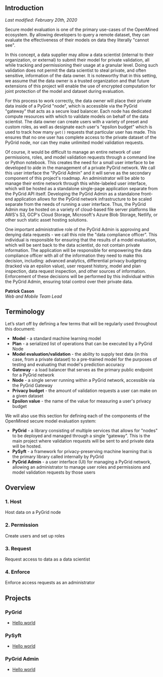 ## Introduction

_Last modified: February 20th, 2020_

Secure model evaluation is one of the primary use-cases of the OpenMined ecosystem. By allowing developers to query a remote dataset, they can evaluate the effectiveness of their models on data they literally "cannot see".

In this concept, a data supplier may allow a data scientist (internal to their organization, or external) to submit their model for private validation, all while tracking and permissioning their usage at a granular level. Doing such validation does not permit the data scientist to steal private, and often sensitive, information of the data owner. It is noteworthy that in this setting, we assume that the data owner is a trusted organization and that future extensions of this project will enable the use of encrypted computation for joint protection of the model and dataset during evaluation.

For this process to work correctly, the data owner will place their private data inside of a PyGrid "node", which is accessible via the PyGrid "gateway" that acts as a secure load balancer. Each node has dedicated compute resources with which to validate models on behalf of the data scientist. The data owner can create users with a variety of preset and custom roles, as well as designate each user's "epsilon budget" which is used to track how many `get()` requests that particular user has made. This ensures that no one user has complete access to the private dataset of the PyGrid node, nor can they make unlimited model validation requests.

Of course, it would be difficult to manage an entire network of user permissions, roles, and model validation requests through a command line or Python notebook. This creates the need for a small user interface to be developed to aide in the management of a private PyGrid network. We call this user interface the "PyGrid Admin" and it will serve as the secondary component of this project's roadmap. An administrator will be able to manage their entire network through this white-labeled user interface, which will be hosted as a standalone single-page application separate from the PyGrid API itself. Developing the PyGrid Admin as a standalone front-end application allows for the PyGrid network infrastructure to be scaled separate from the needs of running a user interface. Thus, the PyGrid Admin may be hosted on a variety of cloud-based file server platforms like AWS's S3, GCP's Cloud Storage, Microsoft's Azure Blob Storage, Netlify, or other such static asset hosting solutions.

One important administrative role of the PyGrid Admin is approving and denying data requests - we call this role the "data compliance officer". This individual is responsible for ensuring that the results of a model evaluation, which will be sent back to the data scientist, do not contain private information. The application will be responsible for empowering the data compliance officer with all of the information they need to make this decision, including: advanced analytics, differential privacy budgeting (tracked via an epsilon value), user request history, model and plan inspection, data request inspection, and other sources of information. Enforcement of these decisions will be performed by this individual within the PyGrid Admin, ensuring total control over their private data.

**Patrick Cason<br />**
_Web and Mobile Team Lead_

## Terminology

Let’s start off by defining a few terms that will be regularly used throughout this document:

- **Model** - a standard machine learning model
- **Plan** - a serialized list of operations that can be executed by a PyGrid Node
- **Model evaluation/validation** - the ability to supply test data (in this case, from a private dataset) to a pre-trained model for the purposes of testing and evaluating that model's prediction accuracy
- **Gateway** - a load balancer that serves as the primary public endpoint for a PyGrid network
- **Node** - a single server running within a PyGrid network, accessible via the PyGrid Gateway
- **Privacy budget** - the amount of validation requests a user can make on a given dataset
- **Epsilon value** - the name of the value for measuring a user's privacy budget

We will also use this section for defining each of the components of the OpenMined secure model evaluation system:

- **PyGrid** - a library consisting of multiple services that allows for "nodes" to be deployed and managed through a single "gateway". This is the main project where validation requests will be sent to and private data will be hosted.
- **PySyft** - a framework for privacy-preserving machine learning that is the primary library called internally by PyGrid
- **PyGrid Admin** - a user interface (UI) for managing a PyGrid network, allowing an administrator to manage user roles and permissions and model validation requests by those users

## Overview

### 1. Host

Host data on a PyGrid node

### 2. Permission

Create users and set up roles

### 3. Request

Request access to data as a data scientist

### 4. Enforce

Enforce access requests as an administrator

## Projects

### PyGrid

- [Hello world](https://google.com)

### PySyft

- [Hello world](https://google.com)

### PyGrid Admin

- [Hello world](https://google.com)
